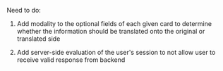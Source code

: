 Need to do:

1) Add modality to the optional fields of each given card to determine whether the information should be translated onto the original or translated side

2) Add server-side evaluation of the user's session to not allow user to receive valid response from backend